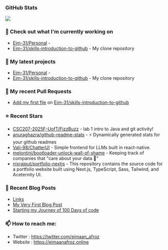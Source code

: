 ### GitHub Stats

<p align="left"><img src="https://raw.githubusercontent.com/Eim-31/Eim-31/main/github-metrics.svg" /></p>

### 👷 Check out what I'm currently working on

- [Eim-31/Personal](https://github.com/Eim-31/Personal) - 
- [Eim-31/skills-introduction-to-github](https://github.com/Eim-31/skills-introduction-to-github) - My clone repository
### 🌱 My latest projects

- [Eim-31/Personal](https://github.com/Eim-31/Personal) - 
- [Eim-31/skills-introduction-to-github](https://github.com/Eim-31/skills-introduction-to-github) - My clone repository
### 🔨 My recent Pull Requests

- [Add my first file](https://github.com/Eim-31/skills-introduction-to-github/pull/2) on [Eim-31/skills-introduction-to-github](https://github.com/Eim-31/skills-introduction-to-github)
### ⭐ Recent Stars

- [CSC207-2025F-UofT/FizzBuzz](https://github.com/CSC207-2025F-UofT/FizzBuzz) - lab 1 intro to Java and git activity!
- [anuraghazra/github-readme-stats](https://github.com/anuraghazra/github-readme-stats) - :zap: Dynamically generated stats for your github readmes
- [Vali-98/ChatterUI](https://github.com/Vali-98/ChatterUI) - Simple frontend for LLMs built in react-native.
- [melontini/bootloader-unlock-wall-of-shame](https://github.com/melontini/bootloader-unlock-wall-of-shame) - Keeping track of companies that &#34;care about your data 🥺&#34;
- [nixrajput/portfolio-nextjs](https://github.com/nixrajput/portfolio-nextjs) - This repository contains the source code for a portfolio website built using Next.js, TypeScript, Sass, Tailwind, and Aceternity UI. 
### 📰 Recent Blog Posts

- [Links](https://eimaanafroz.online/links/)
- [My Very First Blog Post](https://eimaanafroz.online/posts/my-very-first-blog-post/)
- [Starting my Journey of 100 Days of code](https://eimaanafroz.online/posts/starting-my-journey-of-100-days-of-code/)
### 📫 How to reach me:
  - Twitter   : <https://twitter.com/eimaan_afroz>
  - Website   : <https://eimaanafroz.online>
